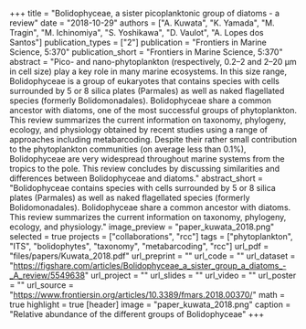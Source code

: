 +++
title = "Bolidophyceae, a sister picoplanktonic group of diatoms - a review"
date = "2018-10-29"
authors = ["A. Kuwata", "K. Yamada", "M. Tragin", "M. Ichinomiya", "S. Yoshikawa", "D. Vaulot", "A. Lopes dos Santos"]
publication_types = ["2"]
publication = "Frontiers in Marine Science, 5:370"
publication_short = "Frontiers in Marine Science, 5:370"
abstract = "Pico- and nano-phytoplankton (respectively, 0.2–2 and 2–20 μm in cell size) play a key role in many marine ecosystems. In this size range, Bolidophyceae is a group of eukaryotes that contains species with cells surrounded by 5 or 8 silica plates (Parmales) as well as naked flagellated species (formerly Bolidomonadales). Bolidophyceae share a common ancestor with diatoms, one of the most successful groups of phytoplankton. This review summarizes the current information on taxonomy, phylogeny, ecology, and physiology obtained by recent studies using a range of approaches including metabarcoding. Despite their rather small contribution to the phytoplankton communities (on average less than 0.1%), Bolidophyceae are very widespread throughout marine systems from the tropics to the pole. This review concludes by discussing similarities and differences between Bolidophyceae and diatoms."
abstract_short = "Bolidophyceae contains species with cells surrounded by 5 or 8 silica plates (Parmales) as well as naked flagellated species (formerly Bolidomonadales). Bolidophyceae share a common ancestor with diatoms. This review summarizes the current information on taxonomy, phylogeny, ecology, and physiology."
image_preview = "paper_kuwata_2018.png"
selected = true
projects = ["collaborations", "rcc"]
tags = ["phytoplankton", "ITS", "bolidophytes", "taxonomy", "metabarcoding", "rcc"]
url_pdf = "files/papers/Kuwata_2018.pdf"
url_preprint = ""
url_code = ""
url_dataset = "https://figshare.com/articles/Bolidophyceae_a_sister_group_a_diatoms_-_A_review/5549638"
url_project = ""
url_slides = ""
url_video = ""
url_poster = ""
url_source = "https://www.frontiersin.org/articles/10.3389/fmars.2018.00370/"
math = true
highlight = true
[header]
image = "paper_kuwata_2018.png"
caption = "Relative abundance of the different groups of Bolidophyceae"
+++
